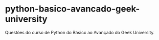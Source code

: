 # python-basico-avancado-geek-university
Questões do curso de Python do Básico ao Avançado do Geek University.
